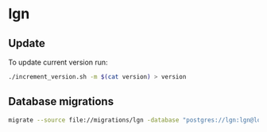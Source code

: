 # lgn

## Update
To update current version run:
``` bash
./increment_version.sh -m $(cat version) > version
```

## Database migrations
``` bash
migrate --source file://migrations/lgn -database "postgres://lgn:lgn@localhost:5433/lgn_service?sslmode=disable" up
```
